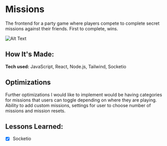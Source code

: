 # Missions
The frontend for a party game where players compete to complete secret missions against their friends. First to complete, wins.


![Alt Text](https://i.ibb.co/BwS1NPM/Screenshot-2023-01-06-at-11-59-45.png)

## How It's Made:

**Tech used:** JavaScript, React, Node.js, Tailwind, Socketio


## Optimizations

Further optimizations I would like to implement would be having categories for missions that users can toggle depending on where they are playing. Ability to add custom missions, settings for user to choose number of missions and mission resets.

## Lessons Learned:

- [x] Socketio
